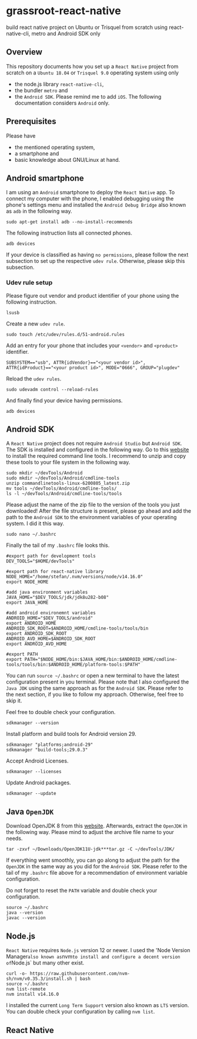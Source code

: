 # grassroot-react-native
build react native project on Ubuntu or Trisquel from scratch using react-native-cli, metro and Android SDK only

## Overview
This repository documents how you set up a `React Native` project from scratch on a `Ubuntu 18.04` or `Trisquel 9.0` operating system using only
* the node.js library `react-native-cli`,
* the bundler `metro` and
* the `Android SDK`.
Please remind me to add `iOS`. The following documentation considers `Android` only.
## Prerequisites
Please have
* the mentioned operating system,
* a smartphone and
* basic knowledge about GNU/Linux at hand.

## Android smartphone
I am using an `Android` smartphone to deploy the `React Native` app. To connect my computer with the phone, I enabled debugging using the phone's settings menu and installed the `Android Debug Bridge` also known as `adb` in the following way.

```sudo apt-get install adb --no-install-recommends```

The following instruction lists all connected phones.

```adb devices```

If your device is classified as having `no permissions`, please follow the next subsection to set up the respective `udev rule`. Otherwise, please skip this subsection.
### Udev rule setup
Please figure out vendor and product identifier of your phone using the following instruction.

```lsusb```

Create a new `udev rule`.

```sudo touch /etc/udev/rules.d/51-android.rules```

Add an entry for your phone that includes your `<vendor>` and `<product>` identifier.

```SUBSYSTEM=="usb", ATTR{idVendor}=="<your vendor id>", ATTR{idProduct}=="<your product id>", MODE="0666", GROUP="plugdev"```

Reload the `udev rules`.

```sudo udevadm control --reload-rules```

And finally find your device having permissions.

```adb devices```

## Android SDK
A `React Native` project does not require `Android Studio` but `Android SDK`. The SDK is installed and configured in the following way. Go to this [website](https://developer.android.com/studio/index.html#command-tools) to install the required command line tools. I recommend to unzip and copy these tools to your file system in the following way.

```
sudo mkdir ~/devTools/Android
sudo mkdir ~/devTools/Android/cmdline-tools
unzip commandlinetools-linux-6200805_latest.zip
mv tools ~/devTools/Android/cmdline-tools/
ls -l ~/devTools/Android/cmdline-tools/tools
```

Please adjust the name of the zip file to the version of the tools you just downloaded! After the file structure is present, please go ahead and add the path to the `Android SDK` to the environment variables of your operating system. I did it this way.

```sudo nano ~/.bashrc```

Finally the tail of my `.bashrc` file looks this.

```
#export path for development tools
DEV_TOOLS="$HOME/devTools"

#export path for react-native library
NODE_HOME="/home/stefan/.nvm/versions/node/v14.16.0"
export NODE_HOME

#add java environment variables
JAVA_HOME="$DEV_TOOLS/jdk/jdk8u282-b08"
export JAVA_HOME

#add android environemnt variables
ANDROID_HOME="$DEV_TOOLS/android"
export ANDROID_HOME
ANDROID_SDK_ROOT=$ANDROID_HOME/cmdline-tools/tools/bin
export ANDROID_SDK_ROOT
ANDROID_AVD_HOME=$ANDROID_SDK_ROOT
export ANDROID_AVD_HOME

#export PATH
export PATH="$NODE_HOME/bin:$JAVA_HOME/bin:$ANDROID_HOME/cmdline-tools/tools/bin:$ANDROID_HOME/platform-tools:$PATH"
```

You can run ```source ~/.bashrc``` or open a new terminal to have the latest configuration present in you terminal. Please note that I also configured the `Java JDK` using the same approach as for the `Android SDK`. Please refer to the next section, if you like to follow my approach. Otherwise, feel free to skip it.

Feel free to double check your configuration.

```sdkmanager --version```

Install platform and build tools for Android version 29.

```
sdkmanager "platforms;android-29"
sdkmanager "build-tools;29.0.3"
```

Accept Android Licenses.

```sdkmanager --licenses```

Update Android packages.

```sdkmanager --update```

## Java `OpenJDK`
Download OpenJDK 8 from this [website](https://adoptopenjdk.net/). Afterwards, extract the `OpenJDK` in the following way. Please mind to adjust the archive file name to your needs.

```tar -zxvf ~/Downloads/OpenJDK11U-jdk***tar.gz -C ~/devTools/JDK/```

If everything went smoothly, you can go along to adjust the path for the `OpenJDK` in the same way as you did for the `Android SDK`. Please refer to the tail of my `.bashrc` file above for a recommendation of environment variable configuration.

Do not forget to reset the `PATH` variable and double check your configuration.

```
source ~/.bashrc
java --version
javac --version
```

## Node.js
`React Native` requires `Node.js` version 12 or newer. I used the 'Node Version Manager` also known as `nvm` to install and configure a decent version of `Node.js` but many other exist.

```
curl -o- https://raw.githubusercontent.com/nvm-sh/nvm/v0.35.3/install.sh | bash
source ~/.bashrc
nvm list-remote
nvm install v14.16.0
```

I installed the current `Long Term Support` version also known as `LTS` version. You can double check your configuration by calling `nvm list`.

## React Native
